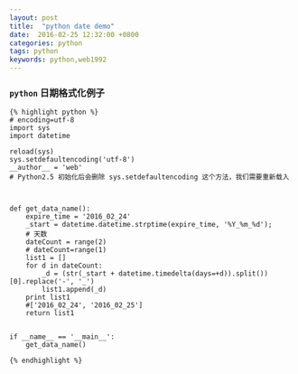 ```yaml
---
layout: post
title:  "python date demo"
date:  2016-02-25 12:32:00 +0800
categories: python
tags: python
keywords: python,web1992
---
```


###  `python` 日期格式化例子
<!--more-->

	{% highlight python %}
	# encoding=utf-8
	import sys
	import datetime
	
	reload(sys)
	sys.setdefaultencoding('utf-8')
	__author__ = 'web'
	# Python2.5 初始化后会删除 sys.setdefaultencoding 这个方法，我们需要重新载入
	
	
	
	def get_data_name():
	    expire_time = '2016_02_24'
	    _start = datetime.datetime.strptime(expire_time, '%Y_%m_%d');
	    # 天数
	    dateCount = range(2)
	    # dateCount=range(1)
	    list1 = []
	    for d in dateCount:
	        _d = (str(_start + datetime.timedelta(days=+d)).split())[0].replace('-', '_')
	        list1.append(_d)
	    print list1
	    #['2016_02_24', '2016_02_25']
	    return list1
	
	
	if __name__ == '__main__':
	    get_data_name()
	   
	{% endhighlight %}
	
